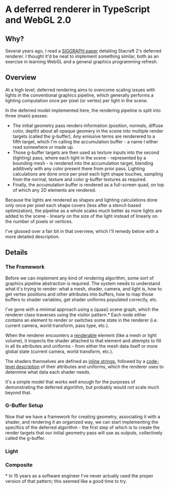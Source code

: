 # A deferred renderer in TypeScript and WebGL 2.0

## Why?
Several years ago, I read a [SIGGRAPH paper](https://developer.amd.com/wordpress/media/2013/01/Chapter05-Filion-StarCraftII.pdf) detailing Stacraft 2's deferred renderer. I thought it'd be neat to implement something similar, both as an exercise in learning WebGL and a general graphics programming refresh.

## Overview
At a high level, deferred rendering aims to overcome scaling issues with lights in the conventional graphics pipeline, which generally performs a lighting computation once per pixel (or vertex) per light in the scene.

In the deferred model implemented here, the rendering pipeline is split into three (main) passes:
* The initial geometry pass renders information (position, normals, diffuse color, depth) about all opaque geomery in the scene into multiple render targets (called the g-buffer). Any emissive terms are renderered to a fifth target, which I'm calling the accumulation buffer - a name I either read somewhere or made up.
* Those g-buffer targets are then used as texture inputs into the second (lighting) pass, where each light in the scene - represented by a bounding mesh - is rendered into the accumulation target, blending additively with any color present there from prior pass. Lighting calculations are done once per pixel each light shape touches, sampling from the normal, texture and color g-buffer textures as required.
* Finally, the accumulation buffer is rendered as a full-screen quad, on top of which any 2D elements are rendered.

Because the lights are rendered as shapes and lighting calculations done only once per pixel each shape covers (less after a stencil-based optimization), the pipeline as a whole scales much better as more lights are added to the scene - linearly on the size of the light instead of linearly on the number of pixels or vertices.

I've glossed over a fair bit in that overview, which I'll remedy below with a more detailed description.

## Details

### The Framework

Before we can implement any kind of rendering algorithm, some sort of graphics pipeline abstraction is required. The system needs to understand what it's trying to render: what a mesh, shader, camera, and light is, how to get vertex positions and other attributes into buffers, how to map those buffers to shader variables, get shader uniforms populated correctly, etc.

I've gone with a minimal approach using a (quasi) scene graph, which the renderer class traverses using the visitor pattern.* Each node either contains an element to render or switches some state in the renderer (i.e. current camera, world transform, pass type, etc.).

When the renderer encounters a [renderable](src/renderer/Renderable.ts) element (like a mesh or light volume), it inspects the shader attached to that element and attempts to fill in all its attributes and uniforms - from either the mesh data itself or more global state (current camera, world transform, etc.).

The shaders themselves are defined as [inline strings](src/shaders/Shaders.ts), followed by a [code-level description](src/shaders/ShaderDescription.ts) of their attributes and uniforms, which the renderer uses to determine what data each shader needs.

It's a simple model that works well enough for the purposes of demonstrating the deferred algorithm, but probably would not scale much beyond that.

### G-Buffer Setup

Now that we have a framework for creating geometry, associating it with a shader, and rendering it an organized way, we can start implementing the specifics of the deferred algorithm - the first step of which is to create the render targets that our initial geometry pass will use as outputs, collectively called the g-buffer.







### Light

### Composite


\* In 15 years as a software engineer I've never actually used the proper version of that pattern; this seemed like a good time to try.